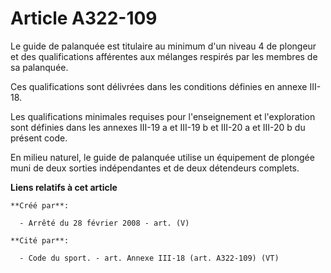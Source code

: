 # Article A322-109

Le guide de palanquée est titulaire au minimum d'un niveau 4 de plongeur et des qualifications afférentes aux mélanges
respirés par les membres de sa palanquée. 

Ces qualifications sont délivrées dans les conditions définies en annexe III-18. 

Les qualifications minimales requises pour l'enseignement et l'exploration sont définies dans les annexes III-19 a et III-19
b et III-20 a et III-20 b du présent code. 

En milieu naturel, le guide de palanquée utilise un équipement de plongée muni de deux sorties indépendantes et de deux
détendeurs complets.

**Liens relatifs à cet article**

	**Créé par**:

	  - Arrêté du 28 février 2008 - art. (V)

	**Cité par**:

	  - Code du sport. - art. Annexe III-18 (art. A322-109) (VT)
